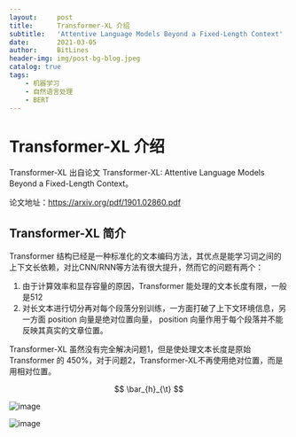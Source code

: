 ```yaml
---
layout:     post
title:      Transformer-XL 介绍
subtitle:   'Attentive Language Models Beyond a Fixed-Length Context'
date:       2021-03-05
author:     BitLines
header-img: img/post-bg-blog.jpeg
catalog: true
tags:
    - 机器学习
    - 自然语言处理
    - BERT
---
```


# Transformer-XL 介绍
Transformer-XL 出自论文 Transformer-XL: Attentive Language Models Beyond a Fixed-Length Context。

论文地址：https://arxiv.org/pdf/1901.02860.pdf

## Transformer-XL 简介
Transformer 结构已经是一种标准化的文本编码方法，其优点是能学习词之间的上下文长依赖，对比CNN/RNN等方法有很大提升，然而它的问题有两个：
1. 由于计算效率和显存容量的原因，Transformer 能处理的文本长度有限，一般是512
2. 对长文本进行切分再对每个段落分别训练，一方面打破了上下文环境信息，另一方面 position 向量是绝对位置向量， position 向量作用于每个段落并不能反映其真实的文章位置。 

Transformer-XL 虽然没有完全解决问题1，但是使处理文本长度是原始 Transformer 的 450%，对于问题2，Transformer-XL不再使用绝对位置，而是用相对位置。

$$
\bar_{h}_{\t}
$$  


![image](https://user-images.githubusercontent.com/80689631/113254529-48279e00-92f9-11eb-8bea-9632f50d478b.png)

![image](https://user-images.githubusercontent.com/80689631/113254552-4fe74280-92f9-11eb-9899-3fc8dea8aff0.png)



